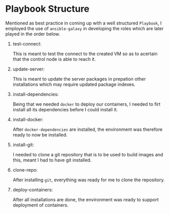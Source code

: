 # Playbook Structure

Mentioned as best practice in coming up with a well structured `Playbook`, I employed the use of `ansible-galaxy` in developing the roles which are later played in the order below.

1. test-connect:

   This is meant to test the connect to the created VM so as to acertain that the control node is able to reach it.

2. update-server:

   This is meant to update the server packages in prepation other installations which may require updated package indexes.

3. install-dependencies:

   Being that we needed `docker` to deploy our containers, I needed to firt install all its dependencies before I could install it.

4. install-docker:

   After `docker-dependencies` are installed, the environment was therefore ready to now be installed.

5. install-git:

   I needed to clone a git repository that is to be used to build images and this, meant I had to have git installed.

6. clone-repo:

   After installing `git`, everything was ready for me to clone the repository.

7. deploy-containers:

   After all installations are done, the environment was ready to support deployment of containers.
